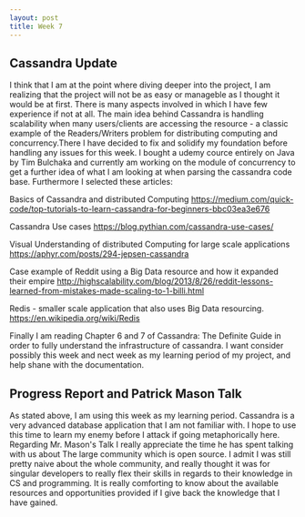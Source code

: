 ```yaml
---
layout: post
title: Week 7
---
```



## Cassandra Update

I think that I am at the point where diving deeper into the project, I am realizing that the project will not be as easy or manageble as I thought it would be at first. There is many aspects involved in which I have few experience if not at all. The main idea behind Cassandra is handling scalability when many users/clients are accessing the resource - a classic example of the Readers/Writers problem for distributing computing and concurrency.There I have decided to fix and solidify my foundation before handling any issues for this week. I bought a udemy cource entirely on Java by Tim Bulchaka and currently am working on the module of concurrency to get a further idea of what I am looking at when parsing the cassandra code base. Furthermore I selected these articles:

Basics of Cassandra and distributed Computing
https://medium.com/quick-code/top-tutorials-to-learn-cassandra-for-beginners-bbc03ea3e676

Cassandra Use cases
https://blog.pythian.com/cassandra-use-cases/

Visual Understanding of distributed Computing for large scale applications
https://aphyr.com/posts/294-jepsen-cassandra

Case example of Reddit using a Big Data resource and  how it expanded their empire
http://highscalability.com/blog/2013/8/26/reddit-lessons-learned-from-mistakes-made-scaling-to-1-billi.html

Redis - smaller scale application that also uses Big Data resourcing.
https://en.wikipedia.org/wiki/Redis

Finally I am reading Chapter 6 and 7 of Cassandra: The Definite Guide in order to fully understand the infrastructure of cassandra. I want consider possibly this week and nect week as my learning period of my project, and help shane with the documentation.


## Progress Report and Patrick Mason Talk

As stated above, I am using this week as my learning period. Cassandra is a very advanced database application that I am not familiar with. I hope to use this time to learn my enemy before I attack if going metaphorically here. Regarding Mr. Mason's Talk I really appreciate the time he has spent talking with us about The large community which is open source. I admit I was still pretty naive about the whole community, and really thought it was for singular developers to really flex their skills in regards to their knowledge in CS and programming. It is really comforting to know about the available resources and opportunities provided if I give back the knowledge that I have gained. 
